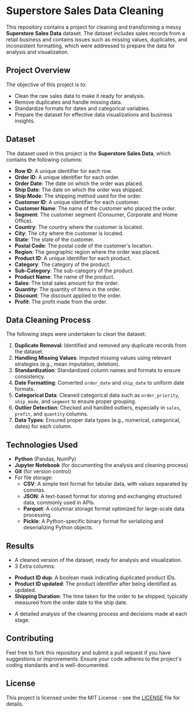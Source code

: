 # **Superstore Sales Data Cleaning**

This repository contains a project for cleaning and transforming a messy **Superstore Sales Data** dataset. The dataset includes sales records from a retail business and contains issues such as missing values, duplicates, and inconsistent formatting, which were addressed to prepare the data for analysis and visualization.

## **Project Overview**

The objective of this project is to:
- Clean the raw sales data to make it ready for analysis.
- Remove duplicates and handle missing data.
- Standardize formats for dates and categorical variables.
- Prepare the dataset for effective data visualizations and business insights.

## **Dataset**

The dataset used in this project is the **Superstore Sales Data**, which contains the following columns:

- **Row ID**: A unique identifier for each row.
- **Order ID**: A unique identifier for each order.
- **Order Date**: The date on which the order was placed.
- **Ship Date**: The date on which the order was shipped.
- **Ship Mode**: The shipping method used for the order.
- **Customer ID**: A unique identifier for each customer.
- **Customer Name**: The name of the customer who placed the order.
- **Segment**: The customer segment (Consumer, Corporate and Home Office).
- **Country**: The country where the customer is located.
- **City**: The city where the customer is located.
- **State**: The state of the customer.
- **Postal Code**: The postal code of the customer's location.
- **Region**: The geographic region where the order was placed.
- **Product ID**: A unique identifier for each product.
- **Category**: The category of the product.
- **Sub-Category**: The sub-category of the product.
- **Product Name**: The name of the product.
- **Sales**: The total sales amount for the order.
- **Quantity**: The quantity of items in the order.
- **Discount**: The discount applied to the order.
- **Profit**: The profit made from the order.

## **Data Cleaning Process**

The following steps were undertaken to clean the dataset:
1. **Duplicate Removal**: Identified and removed any duplicate records from the dataset.
2. **Handling Missing Values**: Imputed missing values using relevant strategies (e.g., mean imputation, deletion).
3. **Standardization**: Standardized column names and formats to ensure consistency.
4. **Date Formatting**: Converted `order_date` and `ship_date` to uniform date formats.
5. **Categorical Data**: Cleaned categorical data such as `order_priority`, `ship_mode`, and `segment` to ensure proper grouping.
6. **Outlier Detection**: Checked and handled outliers, especially in `sales`, `profit`, and `quantity` columns.
7. **Data Types**: Ensured proper data types (e.g., numerical, categorical, dates) for each column.

## **Technologies Used**

- **Python** (Pandas, NumPy)
- **Jupyter Notebook** (for documenting the analysis and cleaning process)
- **Git** (for version control)  
- For file storage:
   * **CSV**: A simple text format for tabular data, with values separated by commas.
   * **JSON**: A text-based format for storing and exchanging structured data, commonly used in APIs.
   * **Parquet**: A columnar storage format optimized for large-scale data processing.
   * **Pickle**: A Python-specific binary format for serializing and deserializing Python objects.

  
## **Results**

* A cleaned version of the dataset, ready for analysis and visualization.
* 3 Extra columns:
- **Product ID dup**: A boolean mask indicating duplicated product IDs.
- **Product ID updated**: The product identifier after being identified as updated.
- **Shipping Duration**: The time taken for the order to be shipped, typically measured from the order date to the ship date.

* A detailed analysis of the cleaning process and decisions made at each stage.

## **Contributing**

Feel free to fork this repository and submit a pull request if you have suggestions or improvements. Ensure your code adheres to the project's coding standards and is well-documented.

## **License**

This project is licensed under the MIT License - see the [LICENSE](LICENSE) file for details.





